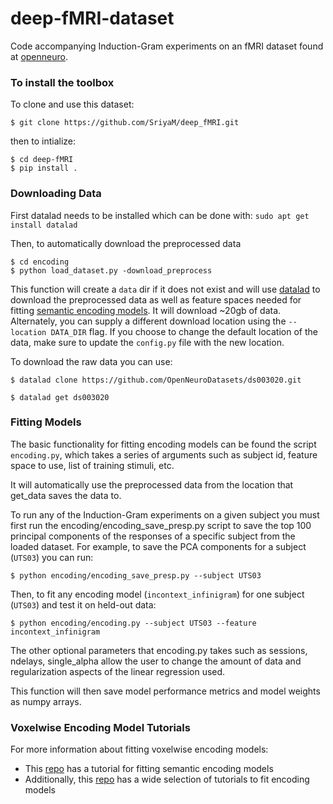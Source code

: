 # deep-fMRI-dataset
Code accompanying Induction-Gram experiments on an fMRI dataset found at [openneuro](https://openneuro.org/datasets/ds003020).

### To install the toolbox

To clone and use this dataset:
```
$ git clone https://github.com/SriyaM/deep_fMRI.git
```
then to intialize:
``` 
$ cd deep-fMRI
$ pip install .
```

### Downloading Data

First datalad needs to be installed which can be done with:
`sudo apt get install datalad`

Then, to automatically download the preprocessed data
```
$ cd encoding
$ python load_dataset.py -download_preprocess
```

This function will create a `data` dir if it does not exist and will use [datalad](https://github.com/datalad/datalad) to download the preprocessed data as well as feature spaces needed for fitting [semantic encoding models](https://www.nature.com/articles/nature17637). It will download ~20gb of data. Alternately, you can supply a different download location using the `--location DATA_DIR` flag. If you choose to change the default location of the data, make sure to update the `config.py` file with the new location.

To download the raw data you can use:

```
$ datalad clone https://github.com/OpenNeuroDatasets/ds003020.git

$ datalad get ds003020
```

### Fitting Models

The basic functionality for fitting encoding models can be found the script `encoding.py`, which takes a series of arguments such as subject id, feature space to use, list of training stimuli, etc. 

It will automatically use the preprocessed data from the location that get_data saves the data to. 

To run any of the Induction-Gram experiments on a given subject you must first run the encoding/encoding_save_presp.py script to save the top 100 principal components of the responses of a specific subject from the loaded dataset. For example, to save the PCA components for a subject (`UTS03`) you can run:

```
$ python encoding/encoding_save_presp.py --subject UTS03
```

Then, to fit any encoding model (`incontext_infinigram`) for one subject (`UTS03`) and test it on held-out data:

```
$ python encoding/encoding.py --subject UTS03 --feature incontext_infinigram
```

The other optional parameters that encoding.py takes such as sessions, ndelays, single_alpha allow the user to change the amount of data and regularization aspects of the linear regression used. 

This function will then save model performance metrics and model weights as numpy arrays.

### Voxelwise Encoding Model Tutorials

For more information about fitting voxelwise encoding models:
- This [repo](https://github.com/HuthLab/speechmodeltutorial) has a tutorial for fitting semantic encoding models
- Additionally, this [repo](https://github.com/gallantlab/voxelwise_tutorials) has a wide selection of tutorials to fit encoding models
